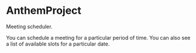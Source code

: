 # AnthemProject
Meeting scheduler.

You can schedule a meeting for a particular period of time.
You can also see a list of available slots for a particular date.
